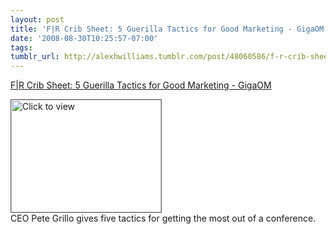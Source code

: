 ```yaml
---
layout: post
title: 'F|R Crib Sheet: 5 Guerilla Tactics for Good Marketing - GigaOM'
date: '2008-08-30T10:25:57-07:00'
tags: 
tumblr_url: http://alexhwilliams.tumblr.com/post/48060586/f-r-crib-sheet-5-guerilla-tactics-for-good-marketing
---
```

<a href="https://www.iterasi.net/OpenViewer.aspx?sqrlitid=16282tibPEeu2A_pC9KKyw">F|R Crib Sheet: 5 Guerilla Tactics for Good Marketing - GigaOM</a><br/><p><a href="https://www.iterasi.net/OpenViewer.aspx?sqrlitid=16282tibPEeu2A_pC9KKyw" target="_blank"> <img src="http://AssetHost01a.iterasi.net/ec2eb670e447/94d5ad32ba6b/ff6f9e86baa1/40a7eb87b7ce/79b00d1d-a0f3-45b9-bacf-eb44a70fb3b8/thumbnail.jpg???20080830172626???ZUnoWOkhfpvUSrr/NlVoKQ3Tc9CIQ/QMnfqU22PmThSuFbvkBoKZIizdelDK2aH+jULDGMrs0iQPiDflAohxEtLB+xEfE54fqDeDid2TA/6b+AGtWPjWSCrLDdTP9GfaBx0QsWsE1bl3g9/0oCVUS1odJNSUIeu+uElCBVC9qOA=" width="240" height="180" style="border:solid 1px #666" alt="Click to view"/></a>
<br/>CEO Pete Grillo gives five tactics for getting the most out of a conference.</p>
